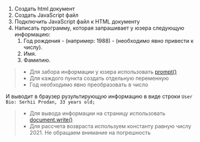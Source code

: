 1. Создать html документ
2. Создать JavaScript файл
3. Подключить JavaScript файл к HTML документу
4. Написать программу, которая запрашивает у юзера следующую информацию:
   1. Год рождения - (например: 1988) - (необходимо явно привести к числу).
   2. Имя.
   3. Фамилию.

> * Для забора информации у юзера использовать [prompt()](https://learn.javascript.ru/alert-prompt-confirm#prompt)
> * Для каждого пункта создать отдельную переменную
> * Год необходимо явно преобразовать в число

И выводит в браузер рузультирующую информацию в виде строки `User Bio: Serhii Prodan, 33 years old;`

> * Для вывода информации на страницу использовать [document.write()](https://https://learn.javascript.ru/document-write)
> * Для рассчета возвраста используем константу равную числу 2021. Не обращаем внимание на погрешность
